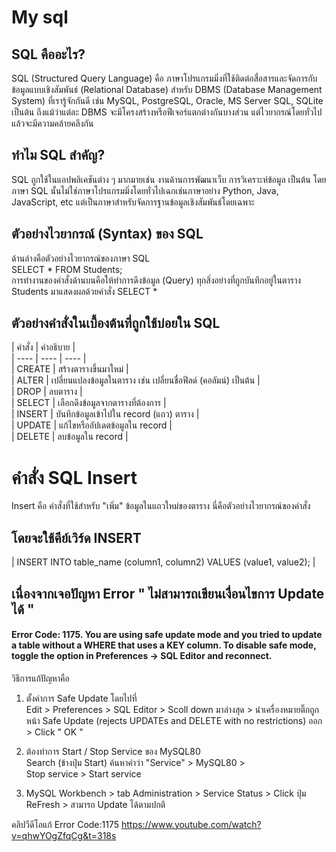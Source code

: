 # My sql 
## SQL คืออะไร?

SQL (Structured Query Language) คือ ภาษาโปรแกรมมิ่งที่ใช้ติดต่อสื่อสารและจัดการกับข้อมูลแบบเชิงสัมพันธ์ (Relational Database) สำหรับ DBMS (Database Management System) ที่เรารู้จักกันดี เช่น MySQL, PostgreSQL, Oracle, MS Server SQL, SQLite เป็นต้น ถึงแม้ว่าแต่ละ DBMS จะมีโครงสร้างหรือฟีเจอร์แตกต่างกันบางส่วน แต่ไวยากรณ์โดยทั่วไปแล้วจะมีความคล้ายคลึงกัน  

## ทำไม SQL สำคัญ?
SQL ถูกใช้ในแอปพลิเคชันต่าง ๆ มากมายเช่น งานด้านการพัฒนาเว็บ การวิเคราะห์ข้อมูล เป็นต้น โดยภาษา SQL นั้นไม่ใช่ภาษาโปรแกรมมิ่งโดยทั่วไปเฉกเช่นภาษาอย่าง Python, Java, JavaScript, etc แต่เป็นภาษาสำหรับจัดการฐานข้อมูลเชิงสัมพันธ์โดยเฉพาะ

## ตัวอย่างไวยากรณ์ (Syntax) ของ SQL  
ด้านล่างคือตัวอย่างไวยากรณ์ของภาษา SQL  
SELECT * FROM Students;  
การทำงานของคำสั่งด้านบนคือให้ทำการดึงข้อมูล (Query) ทุกสิ่งอย่างที่ถูกบันทึกอยู่ในตาราง Students        มาแสดงผลด้วยคำสั่ง  SELECT *  


## ตัวอย่างคำสั่งในเบื้องต้นที่ถูกใช้บ่อยใน SQL
| คำสั่ง | คำอธิบาย |   
| ---- | ---- | ---- |  
| CREATE | สร้างตารางขึ้นมาใหม่ |  
| ALTER | เปลี่ยนแปลงข้อมูลในตาราง เช่น เปลี่ยนชื่อฟีลด์ (คอลัมน์) เป็นต้น |  
| DROP | ลบตาราง |  
| SELECT | เลือกดึงข้อมูลจากตารางที่ต้องการ |  
| INSERT | บันทึกข้อมูลเข้าไปใน record (แถว) ตาราง |  
| UPDATE | แก้ไขหรืออัปเดตข้อมูลใน record |    
| DELETE | ลบข้อมูลใน record |    

# คำสั่ง SQL Insert  
Insert คือ คำสั่งที่ใช้สำหรับ "เพิ่ม" ข้อมูลในแถวใหม่ของตาราง นี่คือตัวอย่างไวยากรณ์ของคำสั่ง 
## โดยจะใช้คีย์เวิร์ด  INSERT  
| INSERT INTO table_name (column1, column2)
VALUES (value1, value2); |       






















## เนื่องจากเจอปัญหา Error  " ไม่สามารถเขียนเงื่อนไขการ Update ได้ "
#### Error Code: 1175. You are using safe update mode and you tried to update a table without a WHERE that uses a KEY column.  To disable safe mode, toggle the option in Preferences -> SQL Editor and reconnect.

วิธีการแก้ปัญหาคือ 
1. ตั้งค่าการ Safe Update โดยไปที่  
Edit > Preferences > SQL Editor > Scoll down มาล่างสุด > นำเครื่องหมายติ๊กถูกหน้า  Safe Update (rejects UPDATEs and DELETE with no restrictions) ออก > Click " OK "

2. ต้องทำการ Start / Stop Service ของ MySQL80  
Search (ข้างปุ่ม Start) ค้นหาคำว่า "Service"  > MySQL80 >   
Stop service > Start service

3. MySQL Workbench > tab Administration > Service Status > Click ปุ่ม ReFresh  > สามารถ Update ได้ตามปกติ  

คลิปวีดีโอแก้ Error Code:1175 https://www.youtube.com/watch?v=qhwYOgZfqCg&t=318s